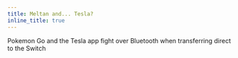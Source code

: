 ```yaml
---
title: Meltan and... Tesla?
inline_title: true
---
```


Pokemon Go and the Tesla app fight over Bluetooth when transferring direct to the Switch